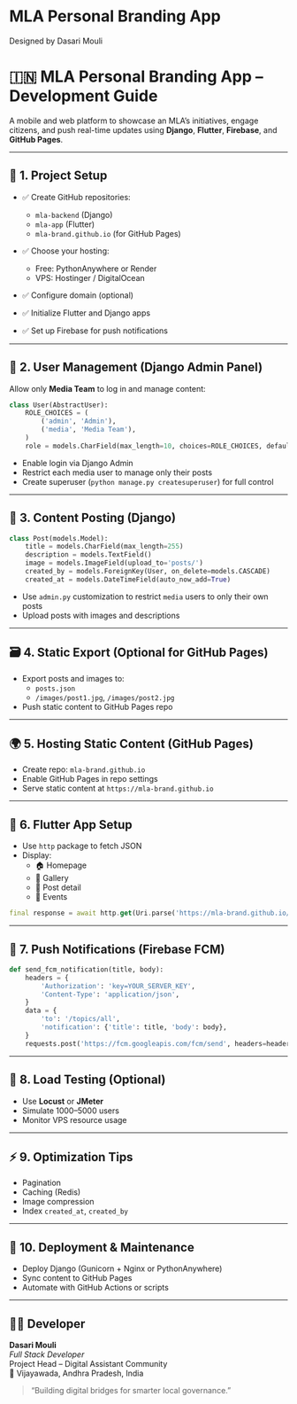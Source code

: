 
# MLA Personal Branding App

Designed by Dasari Mouli

# 🇮🇳 MLA Personal Branding App – Development Guide

A mobile and web platform to showcase an MLA’s initiatives, engage citizens, and push real-time updates using **Django**, **Flutter**, **Firebase**, and **GitHub Pages**.

---

## 🧱 1. Project Setup

- ✅ Create GitHub repositories:
  - `mla-backend` (Django)
  - `mla-app` (Flutter)
  - `mla-brand.github.io` (for GitHub Pages)

- ✅ Choose your hosting:
  - Free: PythonAnywhere or Render
  - VPS: Hostinger / DigitalOcean

- ✅ Configure domain (optional)
- ✅ Initialize Flutter and Django apps
- ✅ Set up Firebase for push notifications

---

## 👥 2. User Management (Django Admin Panel)

Allow only **Media Team** to log in and manage content:

```python
class User(AbstractUser):
    ROLE_CHOICES = (
        ('admin', 'Admin'),
        ('media', 'Media Team'),
    )
    role = models.CharField(max_length=10, choices=ROLE_CHOICES, default='media')
```

- Enable login via Django Admin
- Restrict each media user to manage only their posts
- Create superuser (`python manage.py createsuperuser`) for full control

---

## 📰 3. Content Posting (Django)

```python
class Post(models.Model):
    title = models.CharField(max_length=255)
    description = models.TextField()
    image = models.ImageField(upload_to='posts/')
    created_by = models.ForeignKey(User, on_delete=models.CASCADE)
    created_at = models.DateTimeField(auto_now_add=True)
```

- Use `admin.py` customization to restrict `media` users to only their own posts
- Upload posts with images and descriptions

---

## 🗃️ 4. Static Export (Optional for GitHub Pages)

- Export posts and images to:
  - `posts.json`
  - `/images/post1.jpg`, `/images/post2.jpg`
- Push static content to GitHub Pages repo

---

## 🌍 5. Hosting Static Content (GitHub Pages)

- Create repo: `mla-brand.github.io`
- Enable GitHub Pages in repo settings
- Serve static content at `https://mla-brand.github.io`

---

## 📱 6. Flutter App Setup

- Use `http` package to fetch JSON
- Display:
  - 🏠 Homepage
  - 📸 Gallery
  - 📜 Post detail
  - 📅 Events

```dart
final response = await http.get(Uri.parse('https://mla-brand.github.io/posts.json'));
```

---

## 🔔 7. Push Notifications (Firebase FCM)

```python
def send_fcm_notification(title, body):
    headers = {
        'Authorization': 'key=YOUR_SERVER_KEY',
        'Content-Type': 'application/json',
    }
    data = {
        'to': '/topics/all',
        'notification': {'title': title, 'body': body},
    }
    requests.post('https://fcm.googleapis.com/fcm/send', headers=headers, json=data)
```

---

## 🧪 8. Load Testing (Optional)

- Use **Locust** or **JMeter**
- Simulate 1000–5000 users
- Monitor VPS resource usage

---

## ⚡ 9. Optimization Tips

- Pagination
- Caching (Redis)
- Image compression
- Index `created_at`, `created_by`

---

## 🚀 10. Deployment & Maintenance

- Deploy Django (Gunicorn + Nginx or PythonAnywhere)
- Sync content to GitHub Pages
- Automate with GitHub Actions or scripts

---

## 👨‍💻 Developer

**Dasari Mouli**  
*Full Stack Developer*  
Project Head – Digital Assistant Community  
📍 Vijayawada, Andhra Pradesh, India

> “Building digital bridges for smarter local governance.”
